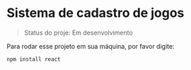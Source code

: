 # Sistema de cadastro de jogos

>Status do proje: Em desenvolvimento

Para rodar esse projeto em sua máquina, por favor digite:

```
npm install react
```
